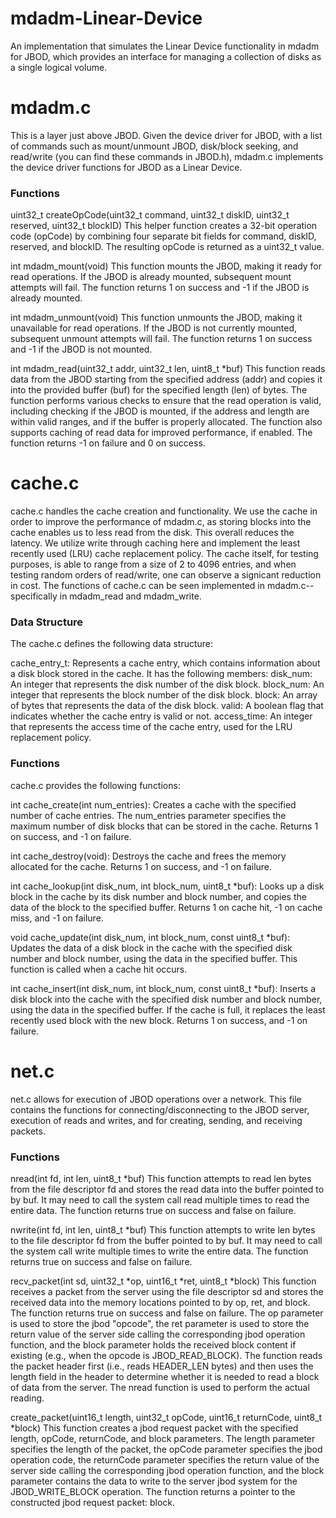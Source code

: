 # mdadm-Linear-Device
An implementation that simulates the Linear Device functionality in mdadm for JBOD, which provides an interface for managing a collection of disks as a single logical volume.

# mdadm.c
This is a layer just above JBOD. Given the device driver for JBOD, with a list of commands such as mount/unmount JBOD, disk/block seeking, and read/write (you can find these commands in JBOD.h), mdadm.c implements the device driver functions for JBOD as a Linear Device.

### Functions
uint32_t createOpCode(uint32_t command, uint32_t diskID, uint32_t reserved, uint32_t blockID)
This helper function creates a 32-bit operation code (opCode) by combining four separate bit fields for command, diskID, reserved, and blockID. The resulting opCode is returned as a uint32_t value.

int mdadm_mount(void)
This function mounts the JBOD, making it ready for read operations. If the JBOD is already mounted, subsequent mount attempts will fail. The function returns 1 on success and -1 if the JBOD is already mounted.

int mdadm_unmount(void)
This function unmounts the JBOD, making it unavailable for read operations. If the JBOD is not currently mounted, subsequent unmount attempts will fail. The function returns 1 on success and -1 if the JBOD is not mounted.

int mdadm_read(uint32_t addr, uint32_t len, uint8_t *buf)
This function reads data from the JBOD starting from the specified address (addr) and copies it into the provided buffer (buf) for the specified length (len) of bytes. The function performs various checks to ensure that the read operation is valid, including checking if the JBOD is mounted, if the address and length are within valid ranges, and if the buffer is properly allocated. The function also supports caching of read data for improved performance, if enabled. The function returns -1 on failure and 0 on success.

# cache.c
cache.c handles the cache creation and functionality. We use the cache in order to improve the performance of mdadm.c, as storing blocks into the cache enables us to less read from the disk. This overall reduces the latency. We utilize write through caching here and implement the least recently used (LRU) cache replacement policy. The cache itself, for testing purposes, is able to range from a size of 2 to 4096 entries, and when testing random orders of read/write, one can observe a signicant reduction in cost. The functions of cache.c can be seen implemented in mdadm.c--specifically in mdadm_read and mdadm_write.

### Data Structure
The cache.c defines the following data structure:

cache_entry_t: Represents a cache entry, which contains information about a disk block stored in the cache. It has the following members:
disk_num: An integer that represents the disk number of the disk block.
block_num: An integer that represents the block number of the disk block.
block: An array of bytes that represents the data of the disk block.
valid: A boolean flag that indicates whether the cache entry is valid or not.
access_time: An integer that represents the access time of the cache entry, used for the LRU replacement policy.

### Functions
cache.c provides the following functions:

int cache_create(int num_entries): Creates a cache with the specified number of cache entries. The num_entries parameter specifies the maximum number of disk blocks that can be stored in the cache. Returns 1 on success, and -1 on failure.

int cache_destroy(void): Destroys the cache and frees the memory allocated for the cache. Returns 1 on success, and -1 on failure.

int cache_lookup(int disk_num, int block_num, uint8_t *buf): Looks up a disk block in the cache by its disk number and block number, and copies the data of the block to the specified buffer. Returns 1 on cache hit, -1 on cache miss, and -1 on failure.

void cache_update(int disk_num, int block_num, const uint8_t *buf): Updates the data of a disk block in the cache with the specified disk number and block number, using the data in the specified buffer. This function is called when a cache hit occurs.

int cache_insert(int disk_num, int block_num, const uint8_t *buf): Inserts a disk block into the cache with the specified disk number and block number, using the data in the specified buffer. If the cache is full, it replaces the least recently used block with the new block. Returns 1 on success, and -1 on failure.

# net.c
net.c allows for execution of JBOD operations over a network. This file contains the functions for connecting/disconnecting to the JBOD server, execution of reads and writes, and for creating, sending, and receiving packets.

### Functions
nread(int fd, int len, uint8_t *buf)
This function attempts to read len bytes from the file descriptor fd and stores the read data into the buffer pointed to by buf. It may need to call the system call read multiple times to read the entire data. The function returns true on success and false on failure.

nwrite(int fd, int len, uint8_t *buf)
This function attempts to write len bytes to the file descriptor fd from the buffer pointed to by buf. It may need to call the system call write multiple times to write the entire data. The function returns true on success and false on failure.

recv_packet(int sd, uint32_t *op, uint16_t *ret, uint8_t *block)
This function receives a packet from the server using the file descriptor sd and stores the received data into the memory locations pointed to by op, ret, and block. The function returns true on success and false on failure. The op parameter is used to store the jbod "opcode", the ret parameter is used to store the return value of the server side calling the corresponding jbod operation function, and the block parameter holds the received block content if existing (e.g., when the opcode is JBOD_READ_BLOCK). The function reads the packet header first (i.e., reads HEADER_LEN bytes) and then uses the length field in the header to determine whether it is needed to read a block of data from the server. The nread function is used to perform the actual reading.

create_packet(uint16_t length, uint32_t opCode, uint16_t returnCode, uint8_t *block)
This function creates a jbod request packet with the specified length, opCode, returnCode, and block parameters. The length parameter specifies the length of the packet, the opCode parameter specifies the jbod operation code, the returnCode parameter specifies the return value of the server side calling the corresponding jbod operation function, and the block parameter contains the data to write to the server jbod system for the JBOD_WRITE_BLOCK operation. The function returns a pointer to the constructed jbod request packet: block.
